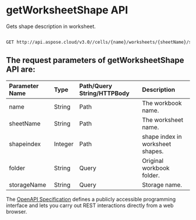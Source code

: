 # **getWorksheetShape API**

Gets shape description in worksheet. 

```bash

GET http://api.aspose.cloud/v3.0//cells/{name}/worksheets/{sheetName}/shapes/{shapeindex}

```

## The request parameters of **getWorksheetShape** API are: 

| Parameter Name | Type | Path/Query String/HTTPBody | Description | 
| :- | :- | :- |:- | 
|name|String|Path|The workbook name.|
|sheetName|String|Path|The worksheet name.|
|shapeindex|Integer|Path|shape index in worksheet shapes.|
|folder|String|Query|Original workbook folder.|
|storageName|String|Query|Storage name.|


The [OpenAPI Specification](https://reference.aspose.cloud/cells/#/ShapesController/GetWorksheetShape) defines a publicly accessible programming interface and lets you carry out REST interactions directly from a web browser.

